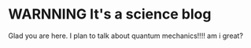 # WARNNING It's a science blog

Glad you are here. I plan to talk about quantum mechanics!!!!
am i great?
